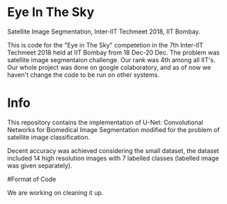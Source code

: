 # Eye In The Sky
Satellite Image Segmentation, Inter-IIT Techmeet 2018, IIT Bombay.

This is code for the "Eye in The Sky" competetion in the 7th Inter-IIT Techmeet 2018 held at IIT Bombay from 18 Dec-20 Dec.
The problem was satellite image segmentaion challenge. 
Our rank was 4th among all IIT's.
Our whole project was done on google colaboratory, and as of now we haven't change the code to be run on other systems.

# Info
This repository contains the implementation of U-Net: Convolutional Networks for Biomedical Image Segmentation modified for the problem of satellite image classification.

Decent accuracy was achieved considering the small dataset, the dataset included 14 high resolution images with 7 labelled classes (labelled image was given separately).

#Format of Code

We are working on cleaning it up.
